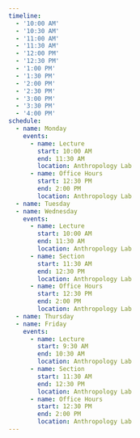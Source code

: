 ```yaml
---
timeline:
  - '10:00 AM'
  - '10:30 AM'
  - '11:00 AM'
  - '11:30 AM'
  - '12:00 PM'
  - '12:30 PM'
  - '1:00 PM'
  - '1:30 PM'
  - '2:00 PM'
  - '2:30 PM'
  - '3:00 PM'
  - '3:30 PM'
  - '4:00 PM'
schedule:
  - name: Monday
    events:
      - name: Lecture
        start: 10:00 AM
        end: 11:30 AM
        location: Anthropology Lab
      - name: Office Hours
        start: 12:30 PM
        end: 2:00 PM
        location: Anthropology Lab
  - name: Tuesday
  - name: Wednesday
    events:
      - name: Lecture
        start: 10:00 AM
        end: 11:30 AM
        location: Anthropology Lab
      - name: Section
        start: 11:30 AM
        end: 12:30 PM
        location: Anthropology Lab
      - name: Office Hours
        start: 12:30 PM
        end: 2:00 PM
        location: Anthropology Lab
  - name: Thursday
  - name: Friday
    events:
      - name: Lecture
        start: 9:30 AM
        end: 10:30 AM
        location: Anthropology Lab
      - name: Section
        start: 11:30 AM
        end: 12:30 PM
        location: Anthropology Lab
      - name: Office Hours
        start: 12:30 PM
        end: 2:00 PM
        location: Anthropology Lab
---
```

